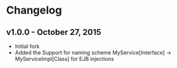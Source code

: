 # Changelog

## v1.0.0 - October 27, 2015

* Initial fork
* Added the Support for naming scheme MyService[Interface] -> MyServiceImpl[Class] for EJB injections
